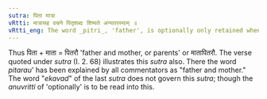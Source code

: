 ```yaml
---
sutra: पिता मात्रा
vRtti: मात्रासह वचने पितृशब्दः शिष्यते अन्यतरस्याम् ॥
vRtti_eng: The word _pitri_, 'father', is optionally only retained when spoken of along with _matri_, 'mother.'
---
```

Thus पिता + माता = पितरौ 'father and mother, or parents' or मातापितरौ. The verse quoted under _sutra_ (I. 2. 68) illustrates this _sutra_ also. There the word _pitarau_' has been explained by all commentators as "father and mother." The word "_ekavad_" of the last _sutra_ does not govern this _sutra_; though the _anuvritti_ of 'optionally' is to be read into this.
